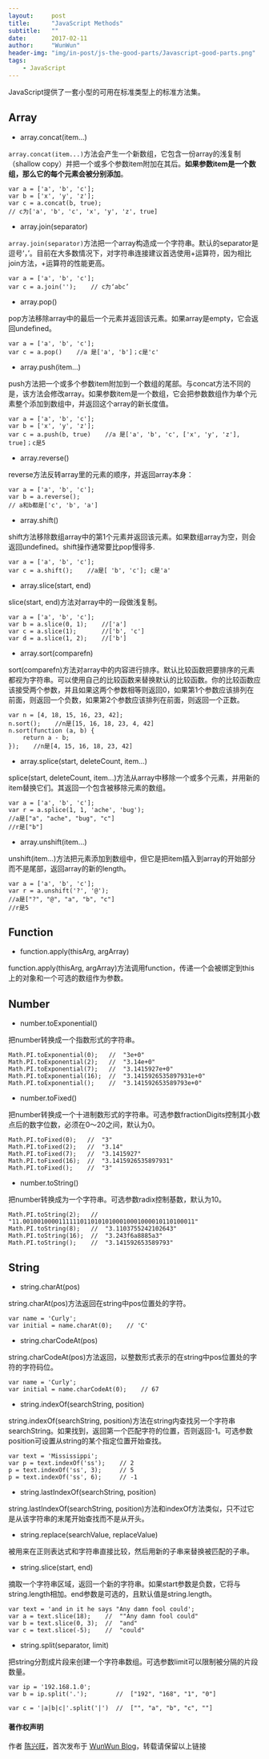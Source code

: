 ```yaml
---
layout:     post
title:      "JavaScript Methods"
subtitle:   ""
date:       2017-02-11
author:     "WunWun"
header-img: "img/in-post/js-the-good-parts/Javascript-good-parts.png"
tags:
    - JavaScript
---
```



JavaScript提供了一套小型的可用在标准类型上的标准方法集。

## Array

* array.concat(item...)

`array.concat(item...)`方法会产生一个新数组，它包含一份array的浅复制（shallow copy）并把一个或多个参数item附加在其后。**如果参数item是一个数组，那么它的每个元素会被分别添加**。

```
var a = ['a', 'b', 'c'];
var b = ['x', 'y', 'z'];
var c = a.concat(b, true);
// c为['a', 'b', 'c', 'x', 'y', 'z', true]
```

* array.join(separator)

`array.join(separator)`方法把一个array构造成一个字符串。默认的separator是逗号‘，’。目前在大多数情况下，对字符串连接建议首选使用+运算符，因为相比join方法，+运算符的性能更高。

```
var a = ['a', 'b', 'c'];
var c = a.join('');    // c为‘abc’
```

* array.pop()

pop方法移除array中的最后一个元素并返回该元素。如果array是empty，它会返回undefined。

```
var a = ['a', 'b', 'c'];
var c = a.pop()    //a 是['a', 'b']；c是'c'
```

* array.push(item...)

push方法把一个或多个参数item附加到一个数组的尾部。与concat方法不同的是，该方法会修改array。如果参数item是一个数组，它会把参数数组作为单个元素整个添加到数组中，并返回这个array的新长度值。

```
var a = ['a', 'b', 'c'];
var b = ['x', 'y', 'z']; 
var c = a.push(b, true)    //a 是['a', 'b', 'c', ['x', 'y', 'z'], true]；c是5
```

* array.reverse()

reverse方法反转array里的元素的顺序，并返回array本身：

```
var a = ['a', 'b', 'c'];
var b = a.reverse();
// a和b都是['c', 'b', 'a']
```

* array.shift()

shift方法移除数组array中的第1个元素并返回该元素。如果数组array为空，则会返回undefined。shift操作通常要比pop慢得多.

```
var a = ['a', 'b', 'c'];
var c = a.shift();    //a是[ 'b', 'c']; c是'a'
```

* array.slice(start, end)

slice(start, end)方法对array中的一段做浅复制。

```
var a = ['a', 'b', 'c'];
var b = a.slice(0, 1);    //['a']
var c = a.slice(1);       //['b', 'c']
var d = a.slice(1, 2);    //['b']
```

* array.sort(comparefn)

sort(comparefn)方法对array中的内容进行排序。默认比较函数把要排序的元素都视为字符串。可以使用自己的比较函数来替换默认的比较函数。你的比较函数应该接受两个参数，并且如果这两个参数相等则返回0，如果第1个参数应该排列在前面，则返回一个负数，如果第2个参数应该排列在前面，则返回一个正数。

```
var n = [4, 18, 15, 16, 23, 42];
n.sort();    //n是[15, 16, 18, 23, 4, 42]
n.sort(function (a, b) {
    return a - b;
});    //n是[4, 15, 16, 18, 23, 42]
```

* array.splice(start, deleteCount, item...)

splice(start, deleteCount, item...)方法从array中移除一个或多个元素，并用新的item替换它们。其返回一个包含被移除元素的数组。

```
var a = ['a', 'b', 'c'];
var r = a.splice(1, 1, 'ache', 'bug');
//a是["a", "ache", "bug", "c"]
//r是["b"]
```

* array.unshift(item...)

unshift(item...)方法把元素添加到数组中，但它是把item插入到array的开始部分而不是尾部，返回array的新的length。

```
var a = ['a', 'b', 'c'];
var r = a.unshift('?', '@');
//a是["?", "@", "a", "b", "c"]
//r是5
```

## Function

* function.apply(thisArg, argArray)

function.apply(thisArg, argArray)方法调用function，传递一个会被绑定到this上的对象和一个可选的数组作为参数。

## Number

* number.toExponential()

把number转换成一个指数形式的字符串。

```
Math.PI.toExponential(0);   //  "3e+0"
Math.PI.toExponential(2);   //  "3.14e+0"
Math.PI.toExponential(7);   //  "3.1415927e+0"
Math.PI.toExponential(16);  //  "3.1415926535897931e+0"
Math.PI.toExponential();    //  "3.141592653589793e+0"
```

* number.toFixed()

把number转换成一个十进制数形式的字符串。可选参数fractionDigits控制其小数点后的数字位数，必须在0～20之间，默认为0。

```
Math.PI.toFixed(0);   //  "3"
Math.PI.toFixed(2);   //  "3.14"
Math.PI.toFixed(7);   //  "3.1415927"
Math.PI.toFixed(16);  //  "3.1415926535897931"
Math.PI.toFixed();    //  "3"
```

* number.toString()

把number转换成为一个字符串。可选参数radix控制基数，默认为10。

```
Math.PI.toString(2);   // "11.001001000011111101101010100010001000010110100011"
Math.PI.toString(8);   //  "3.1103755242102643"
Math.PI.toString(16);  //  "3.243f6a8885a3"
Math.PI.toString();    //  "3.141592653589793"
```

## String

* string.charAt(pos)

string.charAt(pos)方法返回在string中pos位置处的字符。

```
var name = 'Curly';
var initial = name.charAt(0);    // 'C'
```

* string.charCodeAt(pos)

string.charCodeAt(pos)方法返回，以整数形式表示的在string中pos位置处的字符的字符码位。

```
var name = 'Curly';
var initial = name.charCodeAt(0);    // 67
```

* string.indexOf(searchString, position)

string.indexOf(searchString, position)方法在string内查找另一个字符串searchString。如果找到，返回第一个匹配字符的位置，否则返回-1。可选参数position可设置从string的某个指定位置开始查找。

```
var text = 'Mississippi';
var p = text.indexOf('ss');    // 2
p = text.indexOf('ss', 3);     // 5
p = text.indexOf('ss', 6);     // -1
```

* string.lastIndexOf(searchString, position)

string.lastIndexOf(searchString, position)方法和indexOf方法类似，只不过它是从该字符串的末尾开始查找而不是从开头。

* string.replace(searchValue, replaceValue)

被用来在正则表达式和字符串直接比较，然后用新的子串来替换被匹配的子串。

* string.slice(start, end)

摘取一个字符串区域，返回一个新的字符串。如果start参数是负数，它将与string.length相加。end参数是可选的，且默认值是string.length。

```
var text = 'and in it he says "Any damn fool could';
var a = text.slice(18);    //  ""Any damn fool could"
var b = text.slice(0, 3);  //  "and"
var c = text.slice(-5);    //  "could"
```

* string.split(separator, limit)

把string分割成片段来创建一个字符串数组。可选参数limit可以限制被分隔的片段数量。

```
var ip = '192.168.1.0';
var b = ip.split('.');        //  ["192", "168", "1", "0"]

var c = '|a|b|c|'.split('|')  //  ["", "a", "b", "c", ""]
```

#### 著作权声明
  
作者 [陈兴旺](http://weibo.com/xingwangchan)，首次发布于 [WunWun Blog](http://iwun.github.io/)，转载请保留以上链接
